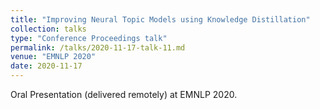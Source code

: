 ```yaml
---
title: "Improving Neural Topic Models using Knowledge Distillation"
collection: talks
type: "Conference Proceedings talk"
permalink: /talks/2020-11-17-talk-11.md
venue: "EMNLP 2020"
date: 2020-11-17
---
```


Oral Presentation (delivered remotely) at EMNLP 2020.
